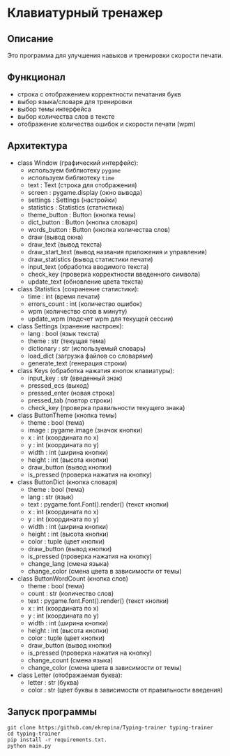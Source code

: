 # Клавиатурный тренажер
## Описание
Это программа для улучшения навыков и тренировки скорости печати.
## Функционал
* строка с отображением корректности печатания букв
* выбор языка/словаря для тренировки
* выбор темы интерфейса
* выбор количества слов в тексте
* отображение количества ошибок и скорости печати (wpm)
## Архитектура
* class Window (графический интерфейс):
  - используем библиотеку `pygame`
  - используем библиотеку `time`
  - text : Text (строка для отображения)
  - screen : pygame.display (окно вывода)
  - settings : Settings (настройки)
  - statistics : Statistics (статистика)
  - theme_button : Button (кнопка темы)
  - dict_button : Button (кнопка словаря)
  - words_button : Button (кнопка количества слов)
  - draw (вывод окна)
  - draw_text (вывод текста)
  - draw_start_text (вывод названия приложения и управления)
  - draw_statistics (вывод статистики печати)
  - input_text (обработка вводимого текста)
  - check_key (проверка корректности введенного символа)
  - update_text (обновление цвета текста)
* class Statistics (сохранение статистики):
  - time : int (время печати)
  - errors_count : int (количество ошибок)
  - wpm (количество слов в минуту)
  - update_wpm (подсчет wpm для текущей сессии)
* class Settings (хранение настроек):
  - lang : bool (язык текста)
  - theme : str (текущая тема)
  - dictionary : str (используемый словарь)
  - load_dict (загрузка файлов со словарями)
  - generate_text (генерация строки)
* class Keys (обработка нажатия кнопок клавиатуры):
  - input_key : str (введенный знак)
  - pressed_ecs (выход)
  - pressed_enter (новая строка)
  - pressed_tab (повтор строки)
  - check_key (проверка правильности текущего знака)
* class ButtonTheme (кнопка темы)
  - theme : bool (тема) 
  - image : pygame.image (значок кнопки)
  - x : int (координата по x)
  - y : int (координата по y)
  - width : int (ширина кнопки)
  - height : int (высота кнопки)
  - draw_button (вывод кнопки)
  - is_pressed (проверка нажатия на кнопку)
* class ButtonDict (кнопка словаря)
  - theme : bool (тема) 
  - lang : str (язык) 
  - text : pygame.font.Font().render() (текст кнопки)
  - x : int (координата по x)
  - y : int (координата по y)
  - width : int (ширина кнопки)
  - height : int (высота кнопки)
  - color : tuple (цвет кнопки)
  - draw_button (вывод кнопки)
  - is_pressed (проверка нажатия на кнопку)
  - change_lang (смена языка)
  - change_color (смена цвета в зависимости от темы)
* class ButtonWordCount (кнопка слов)
  - theme : bool (тема) 
  - count : str (количество слов) 
  - text : pygame.font.Font().render() (текст кнопки)
  - x : int (координата по x)
  - y : int (координата по y)
  - width : int (ширина кнопки)
  - height : int (высота кнопки)
  - color : tuple (цвет кнопки)
  - draw_button (вывод кнопки)
  - is_pressed (проверка нажатия на кнопку)
  - change_count (смена языка)
  - change_color (смена цвета в зависимости от темы)
* class Letter (отображаемая буква):
  - letter : str (буква)
  - color : str (цвет буквы в зависимости от правильности введения)

## Запуск программы

```
git clone https:/github.com/ekrepina/Typing-trainer typing-trainer
cd typing-trainer
pip install -r requirements.txt.
python main.py
```
